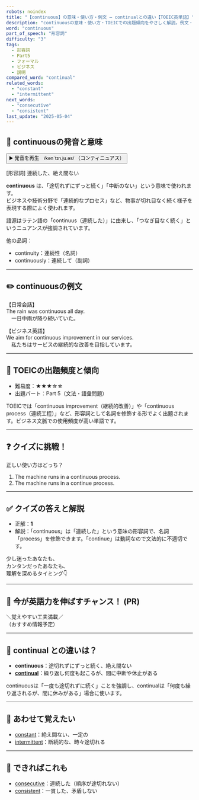```yaml
---
robots: noindex
title: "【continuous】の意味・使い方・例文 ― continualとの違い【TOEIC英単語】"
description: "continuousの意味・使い方・TOEICでの出題傾向をやさしく解説。例文・クイズ付きでcontinualとの違いもわかりやすく学べます。"
word: "continuous"
part_of_speech: "形容詞"
difficulty: "3"
tags:
  - 形容詞
  - Part5
  - フォーマル
  - ビジネス
  - 説明
compared_word: "continual"
related_words:
  - "constant"
  - "intermittent"
next_words:
  - "consecutive"
  - "consistent"
last_update: "2025-05-04"
---
```


## 🔰 continuousの発音と意味

<button class="play-audio" onclick="playTTS('continuous')">
  <span class="play-audio-main">
    ▶️ 発音を再生　/kənˈtɪn.ju.əs/
  </span>
  <span class="play-audio-sub">
    （コンティニュアス）
  </span>
</button>

[形容詞] 連続した、絶え間ない

**continuous** は、「途切れずにずっと続く」「中断のない」という意味で使われます。  
ビジネスや技術分野で「連続的なプロセス」など、物事が切れ目なく続く様子を表現する際によく使われます。

語源はラテン語の「continuus（連続した）」に由来し、「つなぎ目なく続く」というニュアンスが強調されています。

他の品詞：  
- continuity：連続性（名詞）
- continuously：連続して（副詞）

---

## ✏️ continuousの例文

【日常会話】  
The rain was continuous all day.  
　一日中雨が降り続いていた。

【ビジネス英語】  
We aim for continuous improvement in our services.  
　私たちはサービスの継続的な改善を目指しています。

---

## 🎯 TOEICの出題頻度と傾向

- 難易度：★★★☆☆
- 出題パート：Part 5（文法・語彙問題）

TOEICでは「continuous improvement（継続的改善）」や「continuous process（連続工程）」など、形容詞として名詞を修飾する形でよく出題されます。ビジネス文脈での使用頻度が高い単語です。

---

## ❓ クイズに挑戦！

正しい使い方はどっち？

1. The machine runs in a continuous process.  
2. The machine runs in a continue process.

---

## ✅ クイズの答えと解説

- 正解：**1**
- 解説：「continuous」は「連続した」という意味の形容詞で、名詞「process」を修飾できます。「continue」は動詞なので文法的に不適切です。

少し迷ったあなたも、  
カンタンだったあなたも、  
理解を深めるタイミング👇️

---

## 🚀 今が英語力を伸ばすチャンス！ (PR)

<div class="info-center">
＼覚えやすい工夫満載／<br>  
（おすすめ情報予定）
</div>

---

## 🤔  continual との違いは？

- **continuous**：途切れずにずっと続く、絶え間ない
- **[continual](/word/continual)**：繰り返し何度も起こるが、間に中断や休止がある

continuousは「一度も途切れずに続く」ことを強調し、continualは「何度も繰り返されるが、間に休みがある」場合に使います。

---

## 🧩 あわせて覚えたい

- [constant](/word/constant)：絶え間ない、一定の
- [intermittent](/word/intermittent)：断続的な、時々途切れる

---

## 📖 できればこれも

- [consecutive](/word/consecutive)：連続した（順序が途切れない）
- [consistent](/word/consistent)：一貫した、矛盾しない

<!-- cvid: aid07_bid29 -->
